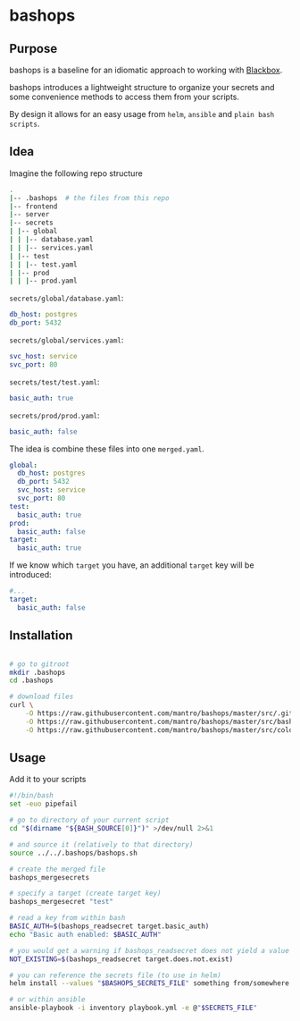 # bashops

## Purpose

bashops is a baseline for an idiomatic approach to working with [Blackbox](https://github.com/StackExchange/blackbox).

bashops introduces a lightweight structure to organize your secrets and some convenience methods to access them from your scripts.

By design it allows for an easy usage from `helm`, `ansible` and `plain bash scripts`.

## Idea

Imagine the following repo structure

```bash
.
|-- .bashops  # the files from this repo
|-- frontend
|-- server
|-- secrets
| |-- global
| | |-- database.yaml
| | |-- services.yaml
| |-- test
| | |-- test.yaml
| |-- prod
| | |-- prod.yaml
```

`secrets/global/database.yaml`:
```yaml
db_host: postgres
db_port: 5432
```

`secrets/global/services.yaml`:
```yaml
svc_host: service
svc_port: 80
```

`secrets/test/test.yaml`:
```yaml
basic_auth: true
```

`secrets/prod/prod.yaml`:
```yaml
basic_auth: false
```

The idea is combine these files into one `merged.yaml`.

```yaml
global:
  db_host: postgres
  db_port: 5432
  svc_host: service
  svc_port: 80
test:
  basic_auth: true
prod:
  basic_auth: false
target:
  basic_auth: true
```

If we know which `target` you have, an additional `target` key will be introduced:

```yaml
#...
target:
  basic_auth: false
```


## Installation

```bash

# go to gitroot
mkdir .bashops
cd .bashops

# download files
curl \
    -O https://raw.githubusercontent.com/mantro/bashops/master/src/.gitignore \
    -O https://raw.githubusercontent.com/mantro/bashops/master/src/bashops.sh \
    -O https://raw.githubusercontent.com/mantro/bashops/master/src/colors.sh
```

## Usage

Add it to your scripts

```bash
#!/bin/bash
set -euo pipefail

# go to directory of your current script
cd "$(dirname "${BASH_SOURCE[0]}")" >/dev/null 2>&1

# and source it (relatively to that directory)
source ../../.bashops/bashops.sh

# create the merged file
bashops_mergesecrets

# specify a target (create target key)
bashops_mergesecret "test"

# read a key from within bash
BASIC_AUTH=$(bashops_readsecret target.basic_auth)
echo "Basic auth enabled: $BASIC_AUTH"

# you would get a warning if bashops_readsecret does not yield a value
NOT_EXISTING=$(bashops_readsecret target.does.not.exist)

# you can reference the secrets file (to use in helm)
helm install --values "$BASHOPS_SECRETS_FILE" something from/somewhere

# or within ansible
ansible-playbook -i inventory playbook.yml -e @"$SECRETS_FILE"

```
